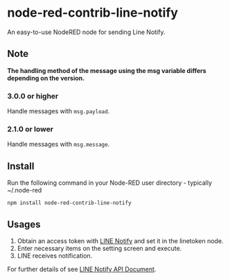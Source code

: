 # node-red-contrib-line-notify

An easy-to-use NodeRED node for sending Line Notify.

## Note

**The handling method of the message using the msg variable differs depending on the version.**

### 3.0.0 or higher

Handle messages with `msg.payload`.

### 2.1.0 or lower

Handle messages with `msg.message`.

## Install

Run the following command in your Node-RED user directory - typically ~/.node-red

```shell
npm install node-red-contrib-line-notify
```

## Usages

1. Obtain an access token with [LINE Notify](https://notify-bot.line.me/en/) and set it in the linetoken node.
2. Enter necessary items on the setting screen and execute.
3. LINE receives notification.

For further details of see [LINE Notify API Document](https://notify-bot.line.me/doc/en/).
